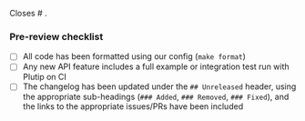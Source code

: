Closes # .

### Pre-review checklist

- [ ] All code has been formatted using our config (`make format`)
- [ ] Any new API feature includes a full example or integration test run with Plutip on CI
- [ ] The changelog has been updated under the `## Unreleased` header, using the appropriate sub-headings (`### Added`, `### Removed`, `### Fixed`), and the links to the appropriate issues/PRs have been included
